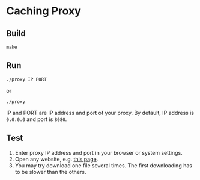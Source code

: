 # Caching Proxy

## Build
```
make
```

## Run
```
./proxy IP PORT
```
 or
```
./proxy
```
IP and PORT are IP address and port of your proxy.
By default, IP address is `0.0.0.0` and port is `8080`.

## Test
1. Enter proxy IP address and port in your browser or system settings.
2. Open any website, e.g. [this page](http://ccfit.nsu.ru/~rzheutskiy/test_files/?C=N;O=A).
3. You may try download one file several times. The first downloading has to be slower than the others.